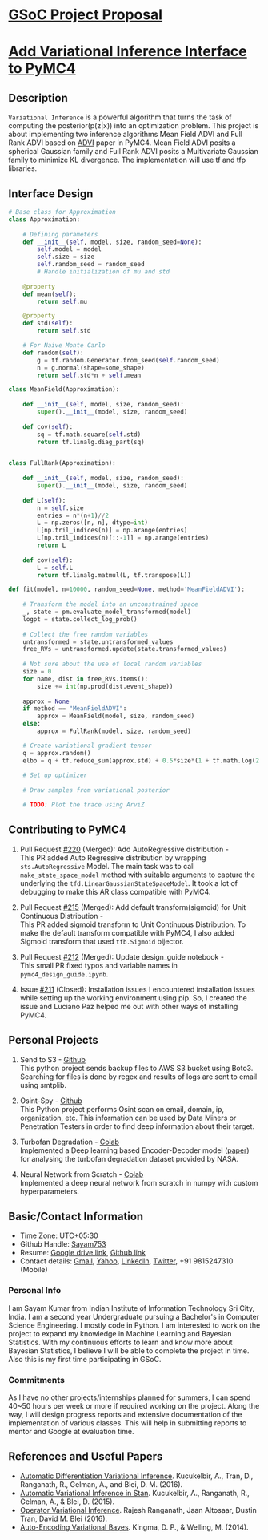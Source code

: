 <h1 style="text-decoration:underline">GSoC Project Proposal</h1>
<h1 style="text-decoration:underline">Add Variational Inference Interface to PyMC4</h1>

## Description

`Variational Inference` is a powerful algorithm that turns the task of computing the posterior(p(z|x)) into an optimization problem.  This project is about implementing two inference algorithms Mean Field ADVI and Full Rank ADVI based on [ADVI](https://arxiv.org/abs/1603.00788) paper in PyMC4. Mean Field ADVI posits a spherical Gaussian family and Full Rank ADVI posits a Multivariate Gaussian family to minimize KL divergence. The implementation will use tf and tfp libraries.

## Interface Design

```python
# Base class for Approximation
class Approximation:
    
    # Defining parameters
    def __init__(self, model, size, random_seed=None):
        self.model = model
        self.size = size
        self.random_seed = random_seed
        # Handle initialization of mu and std
        
    @property
    def mean(self):
        return self.mu

    @property
    def std(self):
        return self.std

    # For Naive Monte Carlo
    def random(self):
        g = tf.random.Generator.from_seed(self.random_seed)
        n = g.normal(shape=some_shape)
        return self.std*n + self.mean
```

```python
class MeanField(Approximation):
    
    def __init__(self, model, size, random_seed):
        super().__init__(model, size, random_seed)
        
    def cov(self):
        sq = tf.math.square(self.std)
        return tf.linalg.diag_part(sq)


class FullRank(Approximation):
    
    def __init__(self, model, size, random_seed):
        super().__init__(model, size, random_seed)
    
    def L(self):
        n = self.size
        entries = n*(n+1)//2
        L = np.zeros([n, n], dtype=int)
        L[np.tril_indices(n)] = np.arange(entries)
        L[np.tril_indices(n)[::-1]] = np.arange(entries)
        return L
        
    def cov(self):
        L = self.L
        return tf.linalg.matmul(L, tf.transpose(L))
```

```python
def fit(model, n=10000, random_seed=None, method='MeanFieldADVI'):
    
    # Transform the model into an unconstrained space
    _, state = pm.evaluate_model_transformed(model)
    logpt = state.collect_log_prob()
        
    # Collect the free random variables
    untransformed = state.untransformed_values
    free_RVs = untransformed.update(state.transformed_values)
    
    # Not sure about the use of local random variables
    size = 0
    for name, dist in free_RVs.items():
        size += int(np.prod(dist.event_shape))
    
    approx = None
    if method == "MeanFieldADVI":
        approx = MeanField(model, size, random_seed)
    else:
        approx = FullRank(model, size, random_seed)

    # Create variational gradient tensor
    q = approx.random()
    elbo = q + tf.reduce_sum(approx.std) + 0.5*size*(1 + tf.math.log(2.0*np.pi))
    
    # Set up optimizer
    
    # Draw samples from variational posterior

    # TODO: Plot the trace using ArviZ
```

## Contributing to PyMC4
1. Pull Request [#220](https://github.com/pymc-devs/pymc4/pull/220) (Merged): Add AutoRegressive distribution - <br/>
This PR added Auto Regressive distribution by wrapping `sts.AutoRegressive` Model. The main task was to call `make_state_space_model` method with suitable arguments to capture the underlying the `tfd.LinearGaussianStateSpaceModel`. It took a lot of debugging to make this AR class compatible with PyMC4.

2. Pull Request [#215](https://github.com/pymc-devs/pymc4/pull/215) (Merged): Add default transform(sigmoid) for Unit Continuous Distribution - <br/>
This PR added sigmoid transform to Unit Continuous Distribution. To make the default transform compatible with PyMC4, I also added Sigmoid transform that used `tfb.Sigmoid` bijector.

3. Pull Request [#212](https://github.com/pymc-devs/pymc4/pull/212) (Merged): Update design_guide notebook - <br/>
This small PR fixed typos and variable names in `pymc4_design_guide.ipynb`.

4. Issue [#211](https://github.com/pymc-devs/pymc4/issues/211) (Closed): Installation issues
I encountered installation issues while setting up the working environment using pip. So, I created the issue and Luciano Paz helped me out with other ways of installing PyMC4.

## Personal Projects
1. Send to S3 - [Github](https://github.com/Sayam753/SendToS3) <br/>
This python project sends backup files to AWS S3 bucket using Boto3. Searching for files is done by regex and results of logs are sent to email using smtplib.

2. Osint-Spy - [Github](https://github.com/Sayam753/OSINT-SPY) <br/>
This Python project performs Osint scan on email, domain, ip, organization, etc.
This information can be used by Data Miners or Penetration Testers in order to find deep information about their target.

3. Turbofan Degradation - [Colab](https://colab.research.google.com/drive/1sCZcJSmRarYbQKDYeaqiLnzXyzFolRC0) <br/>
Implemented a Deep learning based Encoder-Decoder model ([paper](https://www.researchgate.net/publication/336150924_A_Novel_Deep_Learning-Based_Encoder-Decoder_Model_for_Remaining_Useful_Life_Prediction)) for analysing the turbofan degradation dataset provided by NASA.

4. Neural Network from Scratch - [Colab](https://colab.research.google.com/drive/1iU38tTeEvUI_sjt6vVAuhedMWOPUdr5E) <br/>
Implemented a deep neural network from scratch in numpy with custom hyperparameters.

## Basic/Contact Information

- Time Zone: UTC+05:30
- Github Handle: [Sayam753](https://github.com/Sayam753)
- Resume: [Google drive link](https://drive.google.com/file/d/1mrNC3qtieWKH1i2mhqH6xiFCt-EwGJ0b/view?usp=sharing), [Github link](https://github.com/Sayam753/Resume)
- Contact details: [Gmail](sayamkumar049@gmail.com), [Yahoo](sayamkumar753@yahoo.in), [LinkedIn](https://www.linkedin.com/in/sayam049/), [Twitter](https://twitter.com/sayamkumar753), +91 9815247310 (Mobile)

### Personal Info

I am Sayam Kumar from Indian Institute of Information Technology Sri City, India. I am a second year Undergraduate pursuing a Bachelor's in Computer Science Engineering. I mostly code in Python. I am interested to work on the project to expand my knowledge in Machine Learning and Bayesian Statistics. With my continuous efforts to learn and know more about Bayesian Statistics, I believe I will be able to complete the project in time. Also this is my first time participating in GSoC.

### Commitments

As I have no other projects/internships planned for summers, I can spend 40~50 hours per week or more if required working on the project. Along the way, I will design progress reports and extensive documentation of the implementation of various classes. This will help in submitting reports to mentor and Google at evaluation time.

## References and Useful Papers

- [Automatic Differentiation Variational Inference](https://arxiv.org/pdf/1603.00788.pdf). Kucukelbir, A., Tran, D., Ranganath, R., Gelman, A., and Blei, D. M. (2016).
- [Automatic Variational Inference in Stan](https://arxiv.org/abs/1506.03431). Kucukelbir, A., Ranganath, R., Gelman, A., & Blei, D. (2015).
- [Operator Variational Inference](https://arxiv.org/abs/1610.09033). Rajesh Ranganath, Jaan Altosaar, Dustin Tran, David M. Blei (2016).
- [Auto-Encoding Variational Bayes](https://arxiv.org/abs/1312.6114). Kingma, D. P., & Welling, M. (2014).
